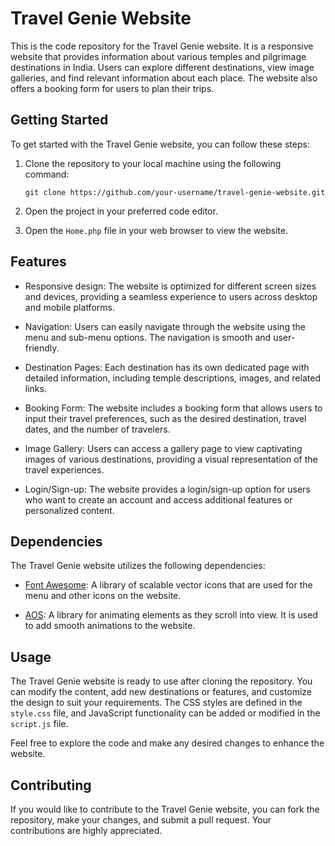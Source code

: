 # Travel Genie Website

This is the code repository for the Travel Genie website. It is a responsive website that provides information about various temples and pilgrimage destinations in India. Users can explore different destinations, view image galleries, and find relevant information about each place. The website also offers a booking form for users to plan their trips.


## Getting Started

To get started with the Travel Genie website, you can follow these steps:

1. Clone the repository to your local machine using the following command:
   ```
   git clone https://github.com/your-username/travel-genie-website.git
   ```

2. Open the project in your preferred code editor.

3. Open the `Home.php` file in your web browser to view the website.

## Features

- Responsive design: The website is optimized for different screen sizes and devices, providing a seamless experience to users across desktop and mobile platforms.

- Navigation: Users can easily navigate through the website using the menu and sub-menu options. The navigation is smooth and user-friendly.

- Destination Pages: Each destination has its own dedicated page with detailed information, including temple descriptions, images, and related links.

- Booking Form: The website includes a booking form that allows users to input their travel preferences, such as the desired destination, travel dates, and the number of travelers.

- Image Gallery: Users can access a gallery page to view captivating images of various destinations, providing a visual representation of the travel experiences.

- Login/Sign-up: The website provides a login/sign-up option for users who want to create an account and access additional features or personalized content.

## Dependencies

The Travel Genie website utilizes the following dependencies:

- [Font Awesome](https://fontawesome.com/): A library of scalable vector icons that are used for the menu and other icons on the website.

- [AOS](https://github.com/michalsnik/aos): A library for animating elements as they scroll into view. It is used to add smooth animations to the website.

## Usage

The Travel Genie website is ready to use after cloning the repository. You can modify the content, add new destinations or features, and customize the design to suit your requirements. The CSS styles are defined in the `style.css` file, and JavaScript functionality can be added or modified in the `script.js` file.

Feel free to explore the code and make any desired changes to enhance the website.

## Contributing

If you would like to contribute to the Travel Genie website, you can fork the repository, make your changes, and submit a pull request. Your contributions are highly appreciated.
